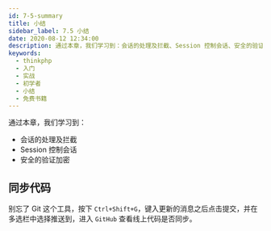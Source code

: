 ```yaml
---
id: 7-5-summary
title: 小结
sidebar_label: 7.5 小结
date: 2020-08-12 12:34:00
description: 通过本章，我们学习到：会话的处理及拦截、Session 控制会话、安全的验证加密
keywords:
  - thinkphp
  - 入门
  - 实战
  - 初学者
  - 小结
  - 免费书籍
---
```


通过本章，我们学习到：

- 会话的处理及拦截
- Session 控制会话
- 安全的验证加密

## 同步代码

别忘了 Git 这个工具，按下 `Ctrl+Shift+G`，键入更新的消息之后点击提交，并在多选栏中选择推送到，进入 `GitHub` 查看线上代码是否同步。
